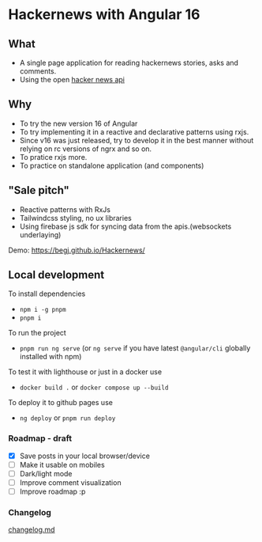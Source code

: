 # Hackernews with Angular 16

## What

- A single page application for reading hackernews stories, asks and comments.
- Using the open [hacker news api](https://github.com/HackerNews/API)

## Why

- To try the new version 16 of Angular
- To try implementing it in a reactive and declarative patterns using rxjs.
- Since v16 was just released, try to develop it in the best manner without relying on rc versions of ngrx and so on.
- To pratice rxjs more.
- To practice on standalone application (and components)

## "Sale pitch"

- Reactive patterns with RxJs
- Tailwindcss styling, no ux libraries
- Using firebase js sdk for syncing data from the apis.(websockets underlaying)

Demo: <https://begj.github.io/Hackernews/>

## Local development

To install dependencies

- `npm i -g pnpm`
- `pnpm i`

To run the project

- `pnpm run ng serve` (or `ng serve` if you have latest `@angular/cli` globally installed with npm)

To test it with lighthouse or just in a docker use

- `docker build .` or `docker compose up --build`

To deploy it to github pages use

- `ng deploy` or `pnpm run deploy`

### Roadmap - draft

- [x] Save posts in your local browser/device
- [ ] Make it usable on mobiles
- [ ] Dark/light mode
- [ ] Improve comment visualization
- [ ] Improve roadmap :p

### Changelog

[changelog.md](./changelog.md)
